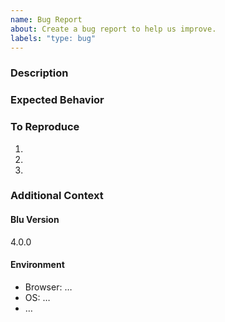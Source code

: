 ```yaml
---
name: Bug Report
about: Create a bug report to help us improve.
labels: "type: bug"
---
```


### Description

<!-- Describe the bug in a clear and concise way. -->

### Expected Behavior

<!-- A description of what you expected to happen. -->

### To Reproduce

<!-- A step by step outline on how to reproduce the bug. -->

1.
2.
3.

<!--
For more complicated bugs, sample code makes it a lot easier to reproduce and
fix a bug. Please create a minimal verifiable setup that reproduces the bug.
-->

### Additional Context

<!-- If applicable, add additional context or screenshots here. -->

#### Blu Version

<!-- Add the Blu version you are using. -->

4.0.0

#### Environment

<!-- Describe the environment in which you are using Blu. -->

- Browser: …
- OS: …
- …
